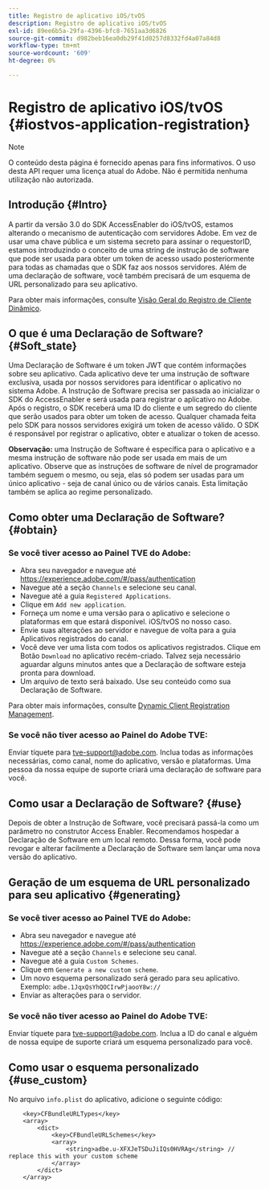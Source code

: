 ```yaml
---
title: Registro de aplicativo iOS/tvOS
description: Registro de aplicativo iOS/tvOS
exl-id: 89ee6b5a-29fa-4396-bfc8-7651aa3d6826
source-git-commit: d982beb16ea0db29f41d0257d8332fd4a07a84d8
workflow-type: tm+mt
source-wordcount: '609'
ht-degree: 0%

---
```



# Registro de aplicativo iOS/tvOS {#iostvos-application-registration}

>[!NOTE]
>
>O conteúdo desta página é fornecido apenas para fins informativos. O uso desta API requer uma licença atual do Adobe. Não é permitida nenhuma utilização não autorizada.

## Introdução {#Intro}

A partir da versão 3.0 do SDK AccessEnabler do iOS/tvOS, estamos alterando o mecanismo de autenticação com servidores Adobe. Em vez de usar uma chave pública e um sistema secreto para assinar o requestorID, estamos introduzindo o conceito de uma string de instrução de software que pode ser usada para obter um token de acesso usado posteriormente para todas as chamadas que o SDK faz aos nossos servidores. Além de uma declaração de software, você também precisará de um esquema de URL personalizado para seu aplicativo.

Para obter mais informações, consulte [Visão Geral do Registro de Cliente Dinâmico](../../../rest-apis/rest-api-dcr/dynamic-client-registration-overview.md).

## O que é uma Declaração de Software? {#Soft_state}

Uma Declaração de Software é um token JWT que contém informações sobre seu aplicativo. Cada aplicativo deve ter uma instrução de software exclusiva, usada por nossos servidores para identificar o aplicativo no sistema Adobe. A Instrução de Software precisa ser passada ao inicializar o SDK do AccessEnabler e será usada para registrar o aplicativo no Adobe. Após o registro, o SDK receberá uma ID do cliente e um segredo do cliente que serão usados para obter um token de acesso. Qualquer chamada feita pelo SDK para nossos servidores exigirá um token de acesso válido. O SDK é responsável por registrar o aplicativo, obter e atualizar o token de acesso.

**Observação:** uma Instrução de Software é específica para o aplicativo e a mesma instrução de software não pode ser usada em mais de um aplicativo. Observe que as instruções de software de nível de programador também seguem o mesmo, ou seja, elas só podem ser usadas para um único aplicativo - seja de canal único ou de vários canais. Esta limitação também se aplica ao regime personalizado.

## Como obter uma Declaração de Software? {#obtain}

### Se você tiver acesso ao Painel TVE do Adobe:

- Abra seu navegador e navegue até <https://experience.adobe.com/#/pass/authentication>
- Navegue até a seção `Channels` e selecione seu canal.
- Navegue até a guia `Registered Applications`.
- Clique em `Add new application`.
- Forneça um nome e uma versão para o aplicativo e selecione o   plataformas em que estará disponível. iOS/tvOS no nosso caso.
- Envie suas alterações ao servidor e navegue de volta para a guia Aplicativos registrados do canal.
- Você deve ver uma lista com todos os aplicativos registrados. Clique em   Botão `Download` no aplicativo recém-criado. Talvez seja necessário aguardar alguns minutos antes que a Declaração de software esteja pronta para download.
- Um arquivo de texto será baixado. Use seu conteúdo como sua Declaração de Software.

Para obter mais informações, consulte [Dynamic Client Registration Management](../../../rest-apis/rest-api-dcr/dynamic-client-registration-overview.md#dynamic-client-registration-management).

### Se você não tiver acesso ao Painel do Adobe TVE:

Enviar tíquete para <tve-support@adobe.com>. Inclua todas as informações necessárias, como canal, nome do aplicativo, versão e plataformas. Uma pessoa da nossa equipe de suporte criará uma declaração de software para você.

## Como usar a Declaração de Software? {#use}

Depois de obter a Instrução de Software, você precisará passá-la como um parâmetro no construtor Access Enabler. Recomendamos hospedar a Declaração de Software em um local remoto. Dessa forma, você pode revogar e alterar facilmente a Declaração de Software sem lançar uma nova versão do aplicativo.

## Geração de um esquema de URL personalizado para seu aplicativo {#generating}

### Se você tiver acesso ao Painel TVE do Adobe:

- Abra seu navegador e navegue até <https://experience.adobe.com/#/pass/authentication>
- Navegue até a seção `Channels` e selecione seu canal.
- Navegue até a guia `Custom Schemes`.
- Clique em `Generate a new custom scheme`.
- Um novo esquema personalizado será gerado para seu aplicativo. Exemplo: `adbe.1JqxQsYhQOCIrwPjaooY8w://`
- Enviar as alterações para o servidor.

### Se você não tiver acesso ao Painel do Adobe TVE:

Enviar tíquete para <tve-support@adobe.com>. Inclua a ID do canal e alguém de nossa equipe de suporte criará um esquema personalizado para você.

## Como usar o esquema personalizado {#use_custom}

No arquivo `info.plist` do aplicativo, adicione o seguinte código:

```plist
    <key>CFBundleURLTypes</key>
    <array>
        <dict>
            <key>CFBundleURLSchemes</key>
            <array>
                <string>adbe.u-XFXJeTSDuJiIQs0HVRAg</string> // replace this with your custom scheme
            </array>
        </dict>
    </array>
```
